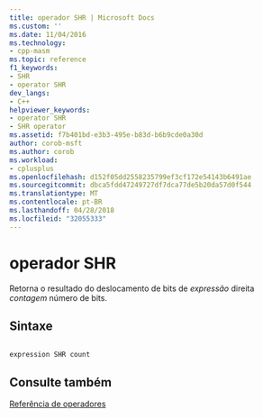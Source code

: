 ```yaml
---
title: operador SHR | Microsoft Docs
ms.custom: ''
ms.date: 11/04/2016
ms.technology:
- cpp-masm
ms.topic: reference
f1_keywords:
- SHR
- operator SHR
dev_langs:
- C++
helpviewer_keywords:
- operator SHR
- SHR operator
ms.assetid: f7b401bd-e3b3-495e-b83d-b6b9cde0a30d
author: corob-msft
ms.author: corob
ms.workload:
- cplusplus
ms.openlocfilehash: d152f05dd2558235799ef3cf172e54143b6491ae
ms.sourcegitcommit: dbca5fdd47249727df7dca77de5b20da57d0f544
ms.translationtype: MT
ms.contentlocale: pt-BR
ms.lasthandoff: 04/28/2018
ms.locfileid: "32055333"
---
```

# <a name="operator-shr"></a>operador SHR
Retorna o resultado do deslocamento de bits de *expressão* direita *contagem* número de bits.  
  
## <a name="syntax"></a>Sintaxe  
  
```  
  
expression SHR count  
```  
  
## <a name="see-also"></a>Consulte também  
 [Referência de operadores](../../assembler/masm/operators-reference.md)